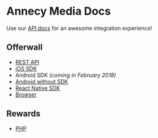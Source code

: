 # Annecy Media Docs

Use our [API docs](https://admin.annecy.media/docs) for an awesome integration experience!

## Offerwall

* [REST API](https://github.com/gdmobile/annecy-media-api/tree/master/offerwall-rest-api)
* [iOS SDK](https://github.com/gdmobile/annecy-media-ios-sdk)
* Android SDK *(coming in February 2018)*
* [Android without SDK](https://github.com/gdmobile/annecy-media-api/tree/master/offerwall-android)
* [React Native SDK](https://github.com/gdmobile/react-native-annecy-media)
* [Browser](https://github.com/gdmobile/annecy-media-api/tree/master/offerwall-browser)

## Rewards

* [PHP](https://github.com/gdmobile/annecy-media-api/tree/master/rewards-php)
